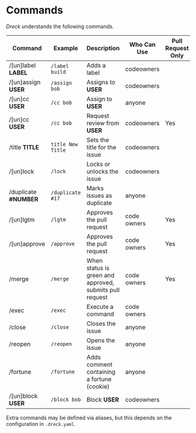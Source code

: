 # Commands

*Dreck* understands the following commands.

| Command | Example | Description | Who Can Use | Pull Request Only |
| --- | --- | --- | --- | --- |
| /[un]label **LABEL** | `/label build` | Adds a label | codeowners | |
| /[un]assign **USER** | `/assign bob` | Assigns to **USER** | codeowners | |
| /[un]cc **USER** | `/cc bob` | Assign to **USER** | anyone | |
| /[un]cc **USER** | `/cc bob` | Request review from **USER** | codeowners |Yes |
| /title **TITLE** | `title New Title` | Sets the title for the issue | codeowners | |
| /[un]lock | `/lock` | Locks or unlocks the issue | codeowners | |
| /duplicate **#NUMBER** | `/duplicate #17` | Marks issues as duplicate | anyone | |
| /[un]lgtm | `/lgtm` | Approves the pull request | code owners | Yes |
| /[un]approve | `/approve` | Approves the pull request | code owners | Yes |
| /merge | `/merge` | When status is green and approved, submits pull request | code owners| Yes |
| /exec | `/exec` | Execute a command | code owners| |
| /close | `/close` | Closes the issue | anyone | |
| /reopen | `/reopen` | Opens the issue | anyone | |
| /fortune | `/fortune` | Adds comment containing a fortune (cookie) |anyone | |
| /[un]block **USER** | `/block bob` | Block **USER** | codeowners | |

Extra commands may be defined via aliases, but this depends on the configuration in `.dreck.yaml`.
